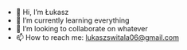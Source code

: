 - 👋 Hi, I’m Łukasz
- 🌱 I’m currently learning everything
- 💞️ I’m looking to collaborate on whatever
- 📫 How to reach me: lukaszswitala06@gmail.com

<!---
lukaszenkox/lukaszenkox is a ✨ special ✨ repository because its `README.md` (this file) appears on your GitHub profile.
You can click the Preview link to take a look at your changes.
--->
